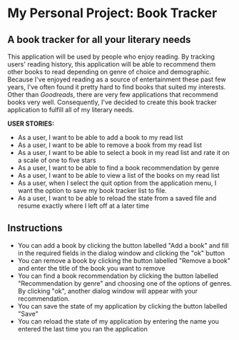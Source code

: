 # My Personal Project: Book Tracker

## A book tracker for all your literary needs

This application will be used by people who enjoy reading. By tracking users' reading history, this application will be
able to recommend them other books to read depending on genre of choice and demographic.
Because I've enjoyed reading as a source of entertainment these past few years, I've often found it pretty hard to find 
books that suited my interests. Other than *Goodreads*, there are very few applications that recommend books very well.
Consequently, I've decided to create this book tracker application to fulfill all of my literary needs.

**USER STORIES:**
- As a user, I want to be able to add a book to my read list
- As a user, I want to be able to remove a book from my read list
- As a user, I want to be able to select a book in my read list and rate it on a scale of one to five stars
- As a user, I want to be able to find a book recommendation by genre
- As a user, I want to be able to view a list of the books on my read list
- As a user, when I select the quit option from the application menu, 
I want the option to save my book tracker list to file. 
- As a user, I want to be able to reload the state from a saved file and resume exactly where I left off at a later time

## Instructions

- You can add a book by clicking the button labelled "Add a book" and fill in the required fields in the dialog window 
and clicking the "ok" button
- You can remove a book by clicking the button labelled "Remove a book" and enter the title of the book you want to 
remove
- You can find a book recommendation by clicking the button labelled "Recommendation by genre" and choosing one of the 
options of genres. By clicking "ok", another dialog window will appear with your recommendation.
- You can save the state of my application by clicking the button labelled "Save"
- You can reload the state of my application by entering the name you entered the last time you ran the application

